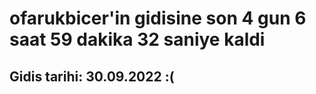 # ofarukbicer'in gidisine son 4 gun 6 saat 59 dakika 32 saniye kaldi

## Gidis tarihi: 30.09.2022 :(